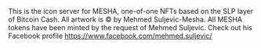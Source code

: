 This is the icon server for MESHA, one-of-one NFTs based on the SLP layer of Bitcoin Cash. 
All artwork is © by Mehmed Suljevic-Mesha. 
All MESHA tokens have been minted by the request of Mehmed Suljevic. 
Check out his Facebook profile https://www.facebook.com/mehmed.suljevic/
